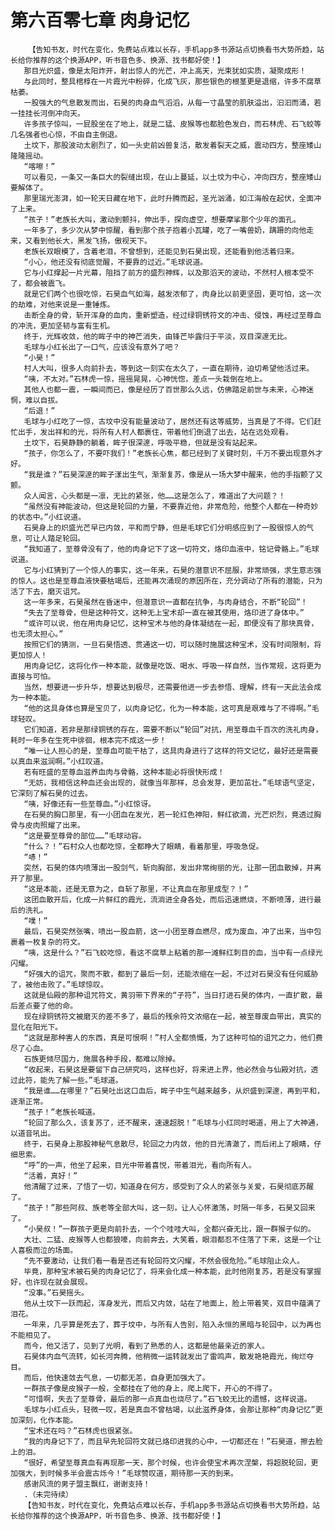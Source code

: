 # 第六百零七章 肉身记忆
        【告知书友，时代在变化，免费站点难以长存，手机app多书源站点切换看书大势所趋，站长给你推荐的这个换源APP，听书音色多、换源、找书都好使！】
       那目光炽盛，像是太阳炸开，射出惊人的光芒，冲上高天，光束犹如实质，凝聚成形！
       与此同时，整具棺椁在一片霞光中粉碎，化成飞灰，那些银色的根茎更是退缩，许多不腐草枯萎。
       一股强大的气息散发而出，石昊的肉身血气滔滔，从每一寸晶莹的肌肤溢出，汩汩而涌，若一挂挂长河倒冲向天。
       许多孩子惊叫，一屁股坐在了地上，就是二猛、皮猴等也都脸色发白，而石林虎、石飞蛟等几名强者也心惊，不由自主倒退。
       土坟下，那股波动太剧烈了，如一头史前凶兽复活，散发着裂天之威，震动四方，整座矮山隆隆摇动。
       “喀嚓！”
       可以看见，一条又一条巨大的裂缝出现，在山上蔓延，以土坟为中心，冲向四方，整座矮山要解体了。
       那里瑞光澎湃，如一轮天日藏在地下，此时升腾而起，圣光汹涌，如江海般在起伏，全面冲了上来。
       “孩子！”老族长大叫，激动到颤抖，伸出手，探向虚空，想要摩挲那个少年的面孔。
       一年多了，多少次从梦中惊醒，看到那个孩子抱着小瓦罐，吃了一嘴兽奶，蹒跚的向他走来，又看到他长大，黑发飞扬，傲视天下。
       老族长双眼模了，含着老泪，不曾想到，还能见到石昊出现，还能看到他活着归来。
       “小心，他还没有彻底觉醒，不要靠的过近。”毛球说道。
       它与小红撑起一片光幕，阻挡了前方的盛烈神辉，以及那滔天的波动，不然村人根本受不了，都会被震飞。
       就是它们两个也很吃惊，石昊血气如海，越发浓郁了，肉身比以前更坚固，更可怕，这一次的劫难，对他来说是一重锤炼。
       击断全身的骨，斩开浑身的血肉，重新塑造，经过绿铜锈符文的冲击、侵蚀，再经过至尊血的冲洗，更加坚韧与富有生机。
       终于，光辉收敛，他的眸子中的神芒消失，由锋芒毕露归于平淡，双目深邃无比。
       毛球与小红长出了一口气，应该没有意外了吧？
       “小昊！”
       村人大叫，很多人向前扑去，等到这一刻实在太久了，一直在期待，迫切希望他活过来。
       “咦，不太对。”石林虎一惊，摇摇晃晃，心神恍惚，差点一头栽倒在地上。
       其他人也都一震，一瞬间而已，像是经历了百世那么久远，仿佛踏足前世与未来，心神迷惘，难以自拔。
       “后退！”
       毛球与小红吃了一惊，古坟中没有能量波动了，居然还有这等威势，当真是了不得。它们赶忙出手，发出祥和的光，将所有人村人都裹住，带着他们倒退了出去，站在远处观看。
       土坟下，石昊静静的躺着，眸子很深邃，呼吸平稳，但就是没有站起来。
       “孩子，你怎么了，不要吓我们！”老族长心焦，都已经到了关键时刻，千万不要出现意外才好。
       “我是谁？”石昊深邃的眸子漾出生气，渐渐复苏，像是从一场大梦中醒来，他的手指颤了又颤。
       众人闻言，心头都是一凛，无比的紧张，他……这是怎么了，难道出了大问题？！
       “虽然没有神能波动，但这是轮回的力量，不要靠近他，非常危险，他整个人都在一种奇妙的状态中。”小红说道。
       石昊身上的炽盛光芒早已内敛，平和而宁静，但是毛球它们分明感应到了一股很惊人的气息，可让人踏足轮回。
       “我知道了，至尊骨没有了，他的肉身记下了这一切符文，烙印血液中，铭记骨骼上。”毛球说道。
       它与小红猜到了一个惊人的事实，这一年来，石昊的潜意识不屈服，非常顽强，求生意志强的惊人。这也是至尊血液快要枯竭后，还能再次涌现的原因所在，充分调动了所有的潜能，只为活了下去，磨灭诅咒。
       这一年多来，石昊虽然在昏迷中，但潜意识一直都在抗争，与肉身结合，不断“轮回”！
       “失去了至尊骨，但是这种符文，这种无上宝术却一直在被其使用，烙印进了身体中。”
       “或许可以说，他在用肉身记忆，这种宝术与他的身体凝结在一起，即便没有了那块真骨，也无须太担心。”
       按照它们的猜测，一旦石昊悟透、贯通这一切，可以随时施展这种宝术，没有时间限制，将更加惊人！
       用肉身记忆，这将化作一种本能，就像是吃饭、喝水、呼吸一样自然，当作常规，这将更为直接与可怕。
       当然，想要进一步升华，想要达到极尽，还需要他进一步去参悟、理解，终有一天此法会成为一种本能。
       “他的这具身体也算是宝贝了，以肉身记忆，化为一种本能，这可真是艰难与了不得啊。”毛球轻叹。
       它们知道，若非是那绿铜锈的存在，需要不断以“轮回”对抗，用至尊血千百次的洗礼肉身，耗时一年多在生死中徘徊，根本完不成这一步！
       “唯一让人担心的是，至尊血可能干枯了，这具肉身进行了这样的符文记忆，最好还是需要以真血来滋润啊。”小红叹道。
       若有旺盛的至尊血滋养血肉与骨骼，这种本能必将很快形成！
       “无妨，我相信这种血还会出现的，就像当年那样，总会发芽，更加茁壮。”毛球语气坚定，它深刻了解石昊的过去。
       “咦，好像还有一些至尊血。”小红惊讶。
       在石昊的胸口那里，有一小团血在发光，若一轮红色神阳，鲜红欲滴，光芒炽烈，竟透过胸骨与皮肉照耀了出来。
       “这是要至尊骨的部位……”毛球动容。
       “什么？！”石村众人也都吃惊，全都睁大了眼睛，看着那里，呼吸急促。
       “哧！”
       突然，石昊的体内喷薄出一股剑气，斩向胸部，发出非常绚丽的光，让那一团血散掉，并离开了那里。
       “这是本能，还是无意为之，自斩了那里，不让真血在那里成型？！”
       这团血散开后，化成一片鲜红的霞光，流淌进全身各处，而后迅速燃烧，不断喷薄，进行最后的洗礼。
       “噗！”
       最后，石昊突然张嘴，喷出一股血箭，这一小团至尊血燃尽，成为废血，冲了出来，当中包裹着一枚复杂的符文。
       “咦，这是什么？”石飞蛟吃惊，看这不腐草上粘着的那一滩鲜红刺目的血，当中有一点绿光闪耀。
       “好强大的诅咒，聚而不散，都到了最后一刻，还能浓缩在一起，不过对石昊没有任何威胁了，被他击败了。”毛球惊叹。
       这就是仙殿的那种诅咒符文，黄羽带下界来的“子符”，当日打进石昊的体内，一直扩散，最后差点要了他的命。
       现在绿铜锈符文被磨灭的差不多了，最后的残余符文浓缩在一起，被至尊废血带出，真实的显化在阳光下。
       “这就是那种害人的东西，真是可恨啊！”村人全都愤慨，为了这种可怕的诅咒之力，他们费尽了心血。
       石族更倾尽国力，施展各种手段，都难以除掉。
       “收起来，石昊这是要留下自己研究吗，这样也好，将来进上界，他必然会与仙殿对抗，透过此符，能先了解一些。”毛球道。
       “我是谁……在哪里？”石昊吐出这口血后，眸子中生气越来越多，从炽盛到深邃，再到平和，逐渐正常。
       “孩子！”老族长喊道。
       “轮回了那么久，该复苏了，还不醒来，速速超脱！”毛球与小红同时喝道，用上了大神通，以道音吼出。
       终于，石昊身上那股神秘气息散尽，轮回之力内敛，他的目光清澈了，而后闭上了眼睛，仔细思索。
       “呼”的一声，他坐了起来，目光中带着喜悦，带着泪光，看向所有人。
       “活着，真好！”
       他清醒了过来，了悟了一切，知道身在何方，感受到了众人的紧张与关爱，石昊彻底苏醒了。
       “孩子！”那些阿叔、族老等全部大叫，这一刻，让人心怀激荡，时隔一年多，石昊又回来了。
       “小昊叔！”一群孩子更是向前扑去，一个个哇哇大叫，全都兴奋无比，跟一群猴子似的。
       大壮、二猛、皮猴等人也都狼嚎，向前奔去，大笑着，眼泪都忍不住落了下来，这是一个让人喜极而泣的场面。
       “先不要激动，让我们看一看是否还有轮回符文闪耀，不然会很危险。”毛球阻止众人。
       毕竟，那种宝术被石昊的肉身记忆了，将来会化成一种本能，此时他刚复苏，若是没有掌握好，也许现在就会展现。
       “没事。”石昊摇头。
       他从土坟下一跃而起，浑身发光，而后又内敛，站在了地面上，脸上带着笑，双目中蕴满了泪花。
       一年来，几乎算是死去了，葬于坟中，与所有人告别，陷入永恒的黑暗与轮回中，以为再也不能相见了。
       而今，他又活了，见到了光明，看到了熟悉的人，这都是他最亲近的家人。
       石昊体内血气流转，如长河奔腾，他稍微一运转就发出了雷鸣声，散发艳艳霞光，绚烂夺目。
       而后，他快速敛去气息，一切都无恙，自身更加强大了。
       一群孩子像是皮猴子一般，全都挂在了他的身上，爬上爬下，开心的不得了。
       “可惜啊，失去了至尊骨，最后的那一点真血也烧尽了。”石飞蛟无比的遗憾，这样说道。
       毛球与小红点头，轻微一叹，若是真血不曾枯竭，以此滋养身体，会那让那种“肉身记忆”更加深刻，化作本能。
       “宝术还在吗？”石林虎也很紧张。
       “我的肉身记下了，而且早先轮回符文就已烙印进我的心中，一切都还在！”石昊道，擦去脸上的泪。
       “很好，希望至尊真血有再现那一天，那个时候，也许会使宝术再次涅槃，将超脱轮回，更加强大，到时候多半会震古烁今！”毛球赞叹道，期待那一天的到来。
       感谢风流的男子盟主飘红，谢谢支持！
       .（未完待续）
       【告知书友，时代在变化，免费站点难以长存，手机app多书源站点切换看书大势所趋，站长给你推荐的这个换源APP，听书音色多、换源、找书都好使！】